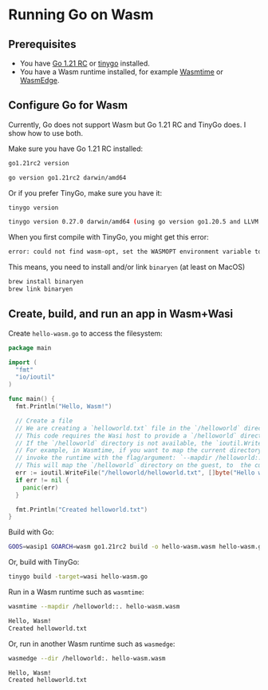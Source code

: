 # Running Go on Wasm

## Prerequisites

* You have [Go 1.21 RC](https://go.dev/blog/go1.21rc) or [tinygo](https://tinygo.org/getting-started/install/) installed.
* You have a Wasm runtime installed, for example
  [Wasmtime](https://wasmtime.dev/) or
  [WasmEdge](https://wasmedge.org/book/en/quick_start/install.html).

## Configure Go for Wasm

Currently, Go does not support Wasm but Go 1.21 RC and TinyGo does. I show how
to use both.

Make sure you have Go 1.21 RC installed:

```sh
go1.21rc2 version

go version go1.21rc2 darwin/amd64
```

Or if you prefer TinyGo, make sure you have it:

```sh
tinygo version

tinygo version 0.27.0 darwin/amd64 (using go version go1.20.5 and LLVM version 15.0.0)
```

When you first compile with TinyGo, you might get this error:

```sh
error: could not find wasm-opt, set the WASMOPT environment variable to override
```

This means, you need to install and/or link `binaryen` (at least on MacOS)

```sh
brew install binaryen
brew link binaryen
```

## Create, build, and run an app in Wasm+Wasi

Create `hello-wasm.go` to access the filesystem:

```go
package main

import (
  "fmt"
  "io/ioutil"
)

func main() {
  fmt.Println("Hello, Wasm!")

  // Create a file
  // We are creating a `helloworld.txt` file in the `/helloworld` directory
  // This code requires the Wasi host to provide a `/helloworld` directory on the guest.
  // If the `/helloworld` directory is not available, the `ioutil.WriteFile()` will fail.
  // For example, in Wasmtime, if you want to map the current directory to `/helloworld`,
  // invoke the runtime with the flag/argument: `--mapdir /helloworld::.`
  // This will map the `/helloworld` directory on the guest, to  the current directory (`.`) on the host
  err := ioutil.WriteFile("/helloworld/helloworld.txt", []byte("Hello world!\n"), 0644)
  if err != nil {
    panic(err)
  }

  fmt.Println("Created helloworld.txt")
}
```

Build with Go:

```sh
GOOS=wasip1 GOARCH=wasm go1.21rc2 build -o hello-wasm.wasm hello-wasm.go
```

Or, build with TinyGo:

```sh
tinygo build -target=wasi hello-wasm.go
```

Run in a Wasm runtime such as `wasmtime`:

```sh
wasmtime --mapdir /helloworld::. hello-wasm.wasm

Hello, Wasm!
Created helloworld.txt
```

Or, run in another Wasm runtime such as `wasmedge`:

```sh
wasmedge --dir /helloworld:. hello-wasm.wasm

Hello, Wasm!
Created helloworld.txt
```
